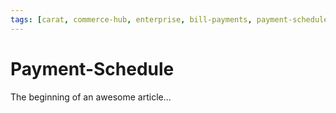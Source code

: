 ```yaml
---
tags: [carat, commerce-hub, enterprise, bill-payments, payment-schedule]
---
```



# Payment-Schedule

The beginning of an awesome article...
